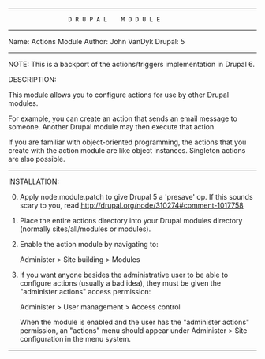 ********************************************************************
                     D R U P A L    M O D U L E
********************************************************************
Name: Actions Module
Author: John VanDyk <jvandyk at iastate dot edu>
Drupal: 5
********************************************************************

NOTE: This is a backport of the actions/triggers implementation in
      Drupal 6.
      
DESCRIPTION:

This module allows you to configure actions for use by other Drupal
modules.

For example, you can create an action that sends an email message
to someone. Another Drupal module may then execute that action.

If you are familiar with object-oriented programming, the actions
that you create with the action module are like object instances.
Singleton actions are also possible.

********************************************************************
INSTALLATION:

0. Apply node.module.patch to give Drupal 5 a 'presave' op. If
   this sounds scary to you, read
   http://drupal.org/node/310274#comment-1017758

1. Place the entire actions directory into your Drupal modules
   directory (normally sites/all/modules or modules).

2. Enable the action module by navigating to:

     Administer > Site building > Modules

3. If you want anyone besides the administrative user to be able
   to configure actions (usually a bad idea), they must be given
   the "administer actions" access permission:
   
     Administer > User management > Access control

   When the module is enabled and the user has the "administer
   actions" permission, an "actions" menu should appear under 
   Administer > Site configuration in the menu system.

********************************************************************

